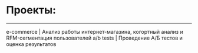 # Проекты:
********
e-commerce       | Анализ работы интернет-магазина, когортный анализ и RFM-сегментация пользователей
a/b tests       | Проведение А/Б тестов и оценка результатов

